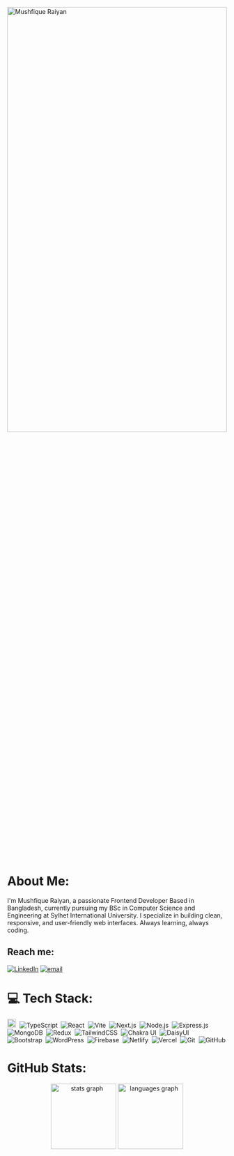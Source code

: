 
<img src="https://camo.githubusercontent.com/68f90d0a1b6fe59a2723105e4b6c669aeb3dbb2bcff290aedee3c82171fe9c1b/68747470733a2f2f6d656469612e6c6963646e2e636f6d2f646d732f696d6167652f4334453132415145724a7359617944757456672f61727469636c652d636f7665725f696d6167652d736872696e6b5f3630305f323030302f302f313635313833353036343236303f653d3231343734383336343726763d6265746126743d5044374e47776b32566833784f4139677866387555734c7341742d4276616b31486d3372756f4753787559" 
  alt="Mushfique Raiyan"
  style="width: 100%; height: 50%;"
/>



###


# About Me:
I'm Mushfique Raiyan, a passionate Frontend Developer Based in Bangladesh, currently pursuing my BSc in Computer Science and Engineering at Sylhet International University. I specialize in building clean, responsive, and user-friendly web interfaces. Always learning, always coding.<br>


## Reach me:
[![LinkedIn](https://img.shields.io/badge/LinkedIn-%230077B5.svg?logo=linkedin&logoColor=white)](https://linkedin.com/in/mushfiqueraiyan) [![email](https://img.shields.io/badge/Email-D14836?logo=gmail&logoColor=white)](mailto:mushfiqueraiyan1@gmail.com) 

# 💻 Tech Stack:
 <img src="https://img.shields.io/badge/JavaScript-F7DF1E?logo=javascript&logoColor=black" height="20" alt="JavaScript" />&nbsp;
  <img src="https://img.shields.io/badge/TypeScript-3178C6?logo=typescript&logoColor=white" alt="TypeScript" />&nbsp;
  <img src="https://img.shields.io/badge/React-20232A?logo=react&logoColor=61DAFB" alt="React" />&nbsp;
  <img src="https://img.shields.io/badge/Vite-646CFF?logo=vite&logoColor=white" alt="Vite" />&nbsp;
  <img src="https://img.shields.io/badge/Next.js-000000?logo=next.js&logoColor=white" alt="Next.js" />&nbsp;
  <img src="https://img.shields.io/badge/Node.js-339933?logo=node.js&logoColor=white" alt="Node.js" />&nbsp;
  <img src="https://img.shields.io/badge/Express.js-404D59?logo=express&logoColor=white" alt="Express.js" />&nbsp;
  <img src="https://img.shields.io/badge/MongoDB-47A248?logo=mongodb&logoColor=white" alt="MongoDB" />&nbsp;
  <img src="https://img.shields.io/badge/Redux-764ABC?logo=redux&logoColor=white" alt="Redux" />&nbsp;
  <img src="https://img.shields.io/badge/TailwindCSS-06B6D4?logo=tailwind-css&logoColor=white" alt="TailwindCSS" />&nbsp;
  <img src="https://img.shields.io/badge/Chakra_UI-319795?logo=chakra-ui&logoColor=white" alt="Chakra UI" />&nbsp;
  <img src="https://img.shields.io/badge/DaisyUI-0FAE96?logo=daisyui&logoColor=white" alt="DaisyUI" />&nbsp;
  <img src="https://img.shields.io/badge/Bootstrap-7952B3?logo=bootstrap&logoColor=white" alt="Bootstrap" />&nbsp;
  <img src="https://img.shields.io/badge/WordPress-21759B?logo=wordpress&logoColor=white" alt="WordPress" />&nbsp;
  <img src="https://img.shields.io/badge/Firebase-FFCA28?logo=firebase&logoColor=black" alt="Firebase" />&nbsp;
  <img src="https://img.shields.io/badge/Netlify-00C7B7?logo=netlify&logoColor=white" alt="Netlify" />&nbsp;
  <img src="https://img.shields.io/badge/Vercel-000000?logo=vercel&logoColor=white" alt="Vercel" />&nbsp;
  <img src="https://img.shields.io/badge/Git-F05032?logo=git&logoColor=white" alt="Git" />&nbsp;
  <img src="https://img.shields.io/badge/GitHub-181717?logo=github&logoColor=white" alt="GitHub" />


# GitHub Stats:

<div align="center">
  <img src="https://github-readme-stats.vercel.app/api?username=mushfiqueraiyan&hide_title=false&hide_rank=false&show_icons=true&include_all_commits=true&count_private=true&disable_animations=false&theme=dracula&locale=en&hide_border=false" height="150" alt="stats graph"  />
  <img src="https://github-readme-stats.vercel.app/api/top-langs?username=mushfiqueraiyan&locale=en&hide_title=false&layout=compact&card_width=320&langs_count=5&theme=dracula&hide_border=false" height="150" alt="languages graph"  />
</div>


###

<div align="left">



</div>

###


###

<br clear="both">



###



